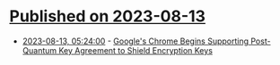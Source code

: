 # [Published on 2023-08-13](index.md)

* [2023-08-13, 05:24:00](https://it.slashdot.org/story/23/08/13/0315254/googles-chrome-begins-supporting-post-quantum-key-agreement-to-shield-encryption-keys?utm_source=rss1.0mainlinkanon&utm_medium=feed) - [Google's Chrome Begins Supporting Post-Quantum Key Agreement to Shield Encryption Keys](https://it.slashdot.org/story/23/08/13/0315254/googles-chrome-begins-supporting-post-quantum-key-agreement-to-shield-encryption-keys?utm_source=rss1.0mainlinkanon&utm_medium=feed)
